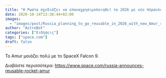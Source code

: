 ```yaml
---
title: "Η Ρωσία σχεδιάζει να επαναχρησιμοποιηθεί το 2026 με νέο πύραυλο Amur"
date: 2020-10-14T13:38:44+02:00
images:
  - "images/post/Russia_planning_to_go_reusable_in_2026_with_new_Amur_rocket.jpg"
author: "AstroBot"
categories: ["Ειδήσεις"]
tags: ["space.com"]
draft: false
---
```


Το Amur μοιάζει πολύ με το SpaceX Falcon 9.

Διαβάστε περισσότερα: https://www.space.com/russia-announces-reusable-rocket-amur
